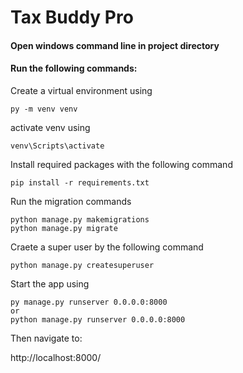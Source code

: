 # Tax Buddy Pro

#### Open windows command line in project directory
#### Run the following commands:

Create a virtual environment using

```
py -m venv venv
```

activate venv using

```
venv\Scripts\activate
```

Install required packages with the following command

```
pip install -r requirements.txt
```

Run the migration commands

```
python manage.py makemigrations
python manage.py migrate
```

Craete a super user by the following command

```
python manage.py createsuperuser
```


Start the app using 

```
py manage.py runserver 0.0.0.0:8000
or
python manage.py runserver 0.0.0.0:8000
```

Then navigate to:

http://localhost:8000/
